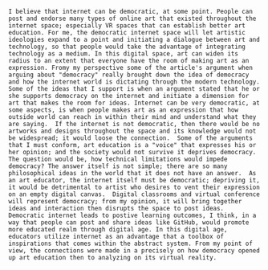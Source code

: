 


	I believe that internet can be democratic, at some point. People can post and endorse many types of online art that existed throughout the internet space; especially VR spaces that can establish better art education. For me, the democratic internet space will let artistic ideologies expand to a point and initiating a dialogue between art and technology, so that people would take the advantage of integrating technology as a medium. In this digital space, art can widen its radius to an extent that everyone have the room of making art as an expression. Fromy my perspective some of the article's argument when arguing about "democracy" really brought down the idea of democracy and how the internet world is dictating through the modern technology. Some of the ideas that I support is when an argument stated that he or she supports democracy on the internet and initiate a dimension for art that makes the room for ideas. Internet can be very democratic, at some aspects, is when people makes art as an expression that how outside world can reach in within their mind and understand what they are saying.  If the internet is not democratic, then there would be no artworks and designs throughout the space and its knowledge would not be widespread; it would loose the connection.  Some of the arguments that I must conform, art education is a "voice" that expresses his or her opinion; and the society would not survive it deprives democracy. The question would be, how technical limitations would impede democracy? The answer itself is not simple; there are so many philosophical ideas in the world that it does not have an answer.  As an art educator, the internet itself must be democratic; depriving it, it would be detrimental to artist who desires to vent their expression on an empty digital canvas.  Digital classrooms and virtual conference will represent democracy; from my opinion, it will bring together ideas and interaction then disrupts the space to post ideas.  Democratic internet leads to postive learning outcomes, I think, in a way that people can post and share ideas like GitHub, would promote more educated realm through digital age. In this digital age, educators utilize internet as an advantage that a toolbox of inspirations that comes within the abstract system. From my point of view, the connections were made in a precisely on how democracy opened up art education then to analyzing on its virtual reality.